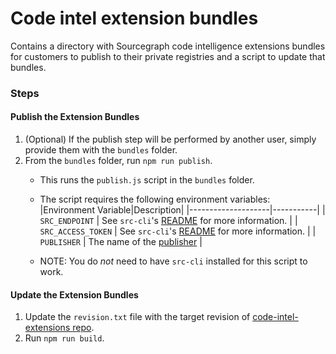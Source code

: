 # Code intel extension bundles

Contains a directory with Sourcegraph code intelligence extensions bundles for customers to publish to their private registries and a script to update that bundles.

### Steps

#### Publish the Extension Bundles
1. (Optional) If the publish step will be performed by another user, simply provide them with the `bundles` folder.
2. From the `bundles` folder, run `npm run publish`.
   - This runs the `publish.js` script in the `bundles` folder.
   - The script requires the following environment variables:
     |Environment Variable|Description|
     |--------------------|-----------|
     | `SRC_ENDPOINT` | See `src-cli`'s [README](https://github.com/sourcegraph/src-cli#log-into-your-sourcegraph-instance) for more information. |
     | `SRC_ACCESS_TOKEN` | See `src-cli`'s [README](https://github.com/sourcegraph/src-cli#log-into-your-sourcegraph-instance) for more information. |
     | `PUBLISHER` | The name of the [publisher](https://docs.sourcegraph.com/extensions/authoring/manifest#fields) |

   - NOTE: You do _not_ need to have `src-cli` installed for this script to work.

#### Update the Extension Bundles
1. Update the `revision.txt` file with the target revision of [code-intel-extensions repo](https://github.com/sourcegraph/code-intel-extensions]).
2. Run `npm run build`.
